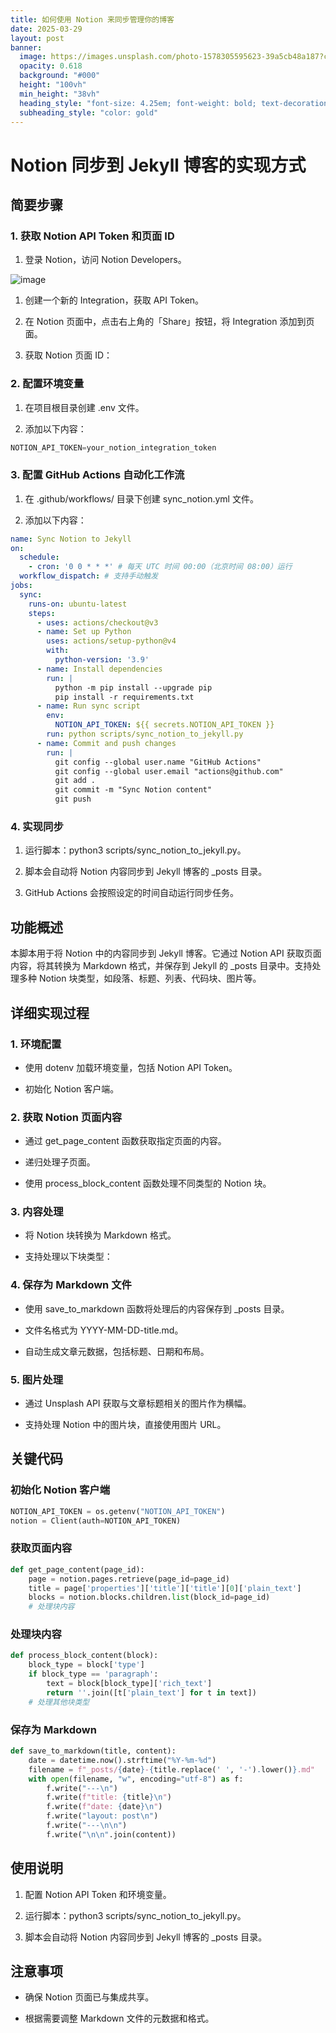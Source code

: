 ```yaml
---
title: 如何使用 Notion 来同步管理你的博客
date: 2025-03-29
layout: post
banner:
  image: https://images.unsplash.com/photo-1578305595623-39a5cb48a187?crop=entropy&cs=tinysrgb&fit=max&fm=jpg&ixid=M3w2OTIwMzJ8MHwxfHJhbmRvbXx8fHx8fHx8fDE3NDMyNTc5MzN8&ixlib=rb-4.0.3&q=80&w=1080
  opacity: 0.618
  background: "#000"
  height: "100vh"
  min_height: "38vh"
  heading_style: "font-size: 4.25em; font-weight: bold; text-decoration: underline"
  subheading_style: "color: gold"
---
```


# Notion 同步到 Jekyll 博客的实现方式

## 简要步骤

### 1. 获取 Notion API Token 和页面 ID

1. 登录 Notion，访问 Notion Developers。

![image](https://prod-files-secure.s3.us-west-2.amazonaws.com/a7a0cc5a-89b9-4cda-8686-1fba0ca52f40/d19c1afe-dea5-4312-9333-786b0ba83054/image.png?X-Amz-Algorithm=AWS4-HMAC-SHA256&X-Amz-Content-Sha256=UNSIGNED-PAYLOAD&X-Amz-Credential=ASIAZI2LB4664H24ALWV%2F20250329%2Fus-west-2%2Fs3%2Faws4_request&X-Amz-Date=20250329T141853Z&X-Amz-Expires=3600&X-Amz-Security-Token=IQoJb3JpZ2luX2VjEAwaCXVzLXdlc3QtMiJIMEYCIQCSq2pJm946MToZxHG5kuzYc8YnKWfInHadOURbEj2IrwIhAOvJXWt5mS0aOqxE0sj5pKRiUnQZrptdhMstjeUStnrFKv8DCHUQABoMNjM3NDIzMTgzODA1Igw6LETpMcZvwgdLOygq3ANd1pao%2FD1HUnJV6BKHG%2FiUB4gJ5bTGFENGG8bE2UElqNFnGlbAG%2BqoN0nN5jw0iUPvaR5ppClN%2FAoWQl6whs3eb39x1GlcAac%2BvS2SOBq5bRpyE1I%2FBctumT0zCTZTkLo6EcMu%2BSAu37077SaOsnpygNMZZpLSt3UbyuEarQ15fm3EYAZV%2BEIXVknkS7IcmMTH6re7G4C4yrPOtjV2S1AWxos8n1gCfAiN3kfZxEVC%2FCHhqkuSTlRCcHFJIaexBYo%2F6c3Sn7sgXSCrLU9I2WuwFxKz2fP2lXgbWXYt%2Fu2MSLgGxO%2BSbyn8s8sbKeVrn6TPrpbOFdWnEuVU4XjJuLXhPYtwOji6OM5f0YscdHuZON1AUl9SQdZeUVB5pj9ja6%2Bd2u6KXahy6lkP9Y%2Fh5T1fLVWPAKcRMn58kgJOy55zgHU9Yt1tIQu%2FUW10U%2B3aoQ%2FdgqWGtYkscCh9TZSZiJZTuIRwC99ol3gC%2ByP6Dg5eUNokVqpzWvJxly6JLRkq1ZDesgwy%2FuuWA9u%2BmzILL%2Fgf51csOAh8w8Zydj4TiTXGsVH34R4wXl2pPluB4X5sln9CrfanVsFnsqJZIO2lAtL4UwC98vItYYKLuaT43BDH2Z%2FyLJdSUiGI6L%2FE4zCdtZ%2B%2FBjqkAb0V1y2TJcm51qXG7ZP5WQ2S17ENUsJL8rmeAiVcQkex6wSROiOrrHMdMCb2tNCIGyP120Q7bfDQg3XWtVshNF6AcLUJ53Ka0WeKEmK1ZpGPiLxA5OYmO8KHOL5xcK41KTVJLiVyW4hGooie3cbPxdQHssAHtjbxZmumBN%2FBCHMctWZiXQjEEPizfvcLzzVGc%2FHbnn1qRwi8YkeNvReYt4sJu%2FD7&X-Amz-Signature=3194f9c17503be9f46eddbb39bc38a2f52f1b77d90a7167ef8250373e1a0a19b&X-Amz-SignedHeaders=host&x-id=GetObject)

1. 创建一个新的 Integration，获取 API Token。

1. 在 Notion 页面中，点击右上角的「Share」按钮，将 Integration 添加到页面。

1. 获取 Notion 页面 ID：


### 2. 配置环境变量

1. 在项目根目录创建 .env 文件。

1. 添加以下内容：

```javascript
NOTION_API_TOKEN=your_notion_integration_token
```

### 3. 配置 GitHub Actions 自动化工作流

1. 在 .github/workflows/ 目录下创建 sync_notion.yml 文件。

1. 添加以下内容：

```yaml
name: Sync Notion to Jekyll
on:
  schedule:
    - cron: '0 0 * * *' # 每天 UTC 时间 00:00（北京时间 08:00）运行
  workflow_dispatch: # 支持手动触发
jobs:
  sync:
    runs-on: ubuntu-latest
    steps:
      - uses: actions/checkout@v3
      - name: Set up Python
        uses: actions/setup-python@v4
        with:
          python-version: '3.9'
      - name: Install dependencies
        run: |
          python -m pip install --upgrade pip
          pip install -r requirements.txt
      - name: Run sync script
        env:
          NOTION_API_TOKEN: ${{ secrets.NOTION_API_TOKEN }}
        run: python scripts/sync_notion_to_jekyll.py
      - name: Commit and push changes
        run: |
          git config --global user.name "GitHub Actions"
          git config --global user.email "actions@github.com"
          git add .
          git commit -m "Sync Notion content"
          git push
```

### 4. 实现同步

1. 运行脚本：python3 scripts/sync_notion_to_jekyll.py。

1. 脚本会自动将 Notion 内容同步到 Jekyll 博客的 _posts 目录。

1. GitHub Actions 会按照设定的时间自动运行同步任务。

## 功能概述

本脚本用于将 Notion 中的内容同步到 Jekyll 博客。它通过 Notion API 获取页面内容，将其转换为 Markdown 格式，并保存到 Jekyll 的 _posts 目录中。支持处理多种 Notion 块类型，如段落、标题、列表、代码块、图片等。

## 详细实现过程

### 1. 环境配置

- 使用 dotenv 加载环境变量，包括 Notion API Token。

- 初始化 Notion 客户端。

### 2. 获取 Notion 页面内容

- 通过 get_page_content 函数获取指定页面的内容。

- 递归处理子页面。

- 使用 process_block_content 函数处理不同类型的 Notion 块。

### 3. 内容处理

- 将 Notion 块转换为 Markdown 格式。

- 支持处理以下块类型：


### 4. 保存为 Markdown 文件

- 使用 save_to_markdown 函数将处理后的内容保存到 _posts 目录。

- 文件名格式为 YYYY-MM-DD-title.md。

- 自动生成文章元数据，包括标题、日期和布局。

### 5. 图片处理

- 通过 Unsplash API 获取与文章标题相关的图片作为横幅。

- 支持处理 Notion 中的图片块，直接使用图片 URL。

## 关键代码

### 初始化 Notion 客户端

```python
NOTION_API_TOKEN = os.getenv("NOTION_API_TOKEN")
notion = Client(auth=NOTION_API_TOKEN)
```

### 获取页面内容

```python
def get_page_content(page_id):
    page = notion.pages.retrieve(page_id=page_id)
    title = page['properties']['title']['title'][0]['plain_text']
    blocks = notion.blocks.children.list(block_id=page_id)
    # 处理块内容
```

### 处理块内容

```python
def process_block_content(block):
    block_type = block['type']
    if block_type == 'paragraph':
        text = block[block_type]['rich_text']
        return ''.join([t['plain_text'] for t in text])
    # 处理其他块类型
```

### 保存为 Markdown

```python
def save_to_markdown(title, content):
    date = datetime.now().strftime("%Y-%m-%d")
    filename = f"_posts/{date}-{title.replace(' ', '-').lower()}.md"
    with open(filename, "w", encoding="utf-8") as f:
        f.write("---\n")
        f.write(f"title: {title}\n")
        f.write(f"date: {date}\n")
        f.write("layout: post\n")
        f.write("---\n\n")
        f.write("\n\n".join(content))
```

## 使用说明

1. 配置 Notion API Token 和环境变量。

1. 运行脚本：python3 scripts/sync_notion_to_jekyll.py。

1. 脚本会自动将 Notion 内容同步到 Jekyll 博客的 _posts 目录。

## 注意事项

- 确保 Notion 页面已与集成共享。

- 根据需要调整 Markdown 文件的元数据和格式。